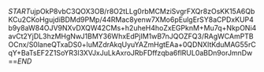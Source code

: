 $START$ujpOkP8vbC3QOX3OB/r8O2tLLg0rbMCMziSvgrFXQr8zOsKK15A6QbKCu2CKoHgujdiBDMd9PMp/44RMac8yenw7XMo6pEulgErSY8aCPDxKUP4b9y8aW84OJV9NXvDXQW42CMs+h2uheH4hoZxEGPknM+Mu7q+NkpONi4avCt2YjDL3hzMHgNwJ1BMY36WhxEdPjIM1wB7nJQOZFQ3/RAgWCAmPTBOCnx/S0laneQTxaDS0+luMZdrAkqUyuYAZmHgtEAa+0QDNXItKduMAG55rCqY+BaTsEF2Z1SoYR3l3XVJxJuLkAxroJRbFDffzqba6flRUL0aBDn9orJmnDw==$END$